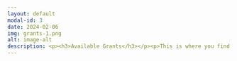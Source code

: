 ```yaml
---
layout: default
modal-id: 3
date: 2024-02-06
img: grants-1.png
alt: image-alt
description: <p><h3>Available Grants</h3></p><p>This is where you find our available grants and instructions on how to apply.</p><p>1) <a href="https://emberone.org" target="_blank" rel="noopener noreferrer"><font color="orange">Ember One Grant Proposal</font></a></p> <p>2) <a href="https://mujina.org" target="_blank" rel="noopener noreferrer"><font color="orange">Mujina Firmware Grant Proposal</font></a></p> <p>3) <a href="https://libreboard.org" target="_blank" rel="noopener noreferrer"><font color="orange">Libre Board Grant Proposal</font></a></p> <p>4) <a href="https://hydrapool.org" target="_blank" rel="noopener noreferrer"><font color="orange">Hydra Pool Grant Proposal</font></a></p> <p>5) <a href="https://blockwatcher.org" target="_blank" rel="noopener noreferrer"><font color="orange">Block Watcher Grant Proposal</font></a></p><p>See a grant you're interested in or want to tell us about an idea you have? Apply <a href="https://s9lnsrovpxb.typeform.com/to/M7j8L2SE" target="_blank" rel="noopener noreferrer"><font color="orange">here</font></a>!</p>
---
```

